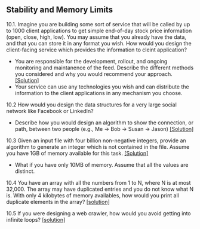 ## Stability and Memory Limits

10.1. Imagine you are building some sort of service that will be called by up to 1000 client applications to get simple end-of-day stock price information (open, close, high, low). You may assume that you already have the data, and that you can store it in any format you wish. How would you design the client-facing service which provides the information to cleint application?
  - You are responsible for the development, rollout, and ongoing monitoring and maintanence of the feed. Describe the different methods you considered and why you would recommend your approach. [[Solution]](../code/10-1.md)
  - Your service can use any technologies you wish and can distribute the information to the client applications in any mechanism you choose. 

10.2 How would you design the data structures for a very large social network like Facebook or LinkedIn?
  - Describe how you would design an algorithm to show the connection, or path, between two people (e.g., Me -> Bob -> Susan -> Jason) [[Solution]](../code/10-2.java)

10.3 Given an input file with four billion non-negative integers, provide an algorithm to generate an integer which is not contained in the file. Assume you have 1GB of memory available for this task.  [[Solution]](../code/10-3.md)
  - What if you have only 10MB of memory. Assume that all the values are distinct.

10.4 You have an array with all the numbers from 1 to N, where N is at most 32,000. The array may have duplicated entries and you do not know what N is. With only 4 kilobytes of memory availables, how would you print all duplicate elements in the array? [[solution]](../code/10-4.java)

10.5 If you were designing a web crawler, how would you avoid getting into infinite loops? [[solution]](../code/10-5.md)
